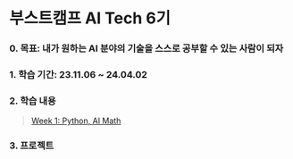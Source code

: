 부스트캠프 AI Tech 6기
===
### 0. 목표: 내가 원하는 AI 분야의 기술을 스스로 공부할 수 있는 사람이 되자

### 1. 학습 기간: 23.11.06 ~ 24.04.02

### 2. 학습 내용  
>   [Week 1: Python, AI Math](https://github.com/Juniork725/boostcamp/blob/main/study/week1.md)

### 3. 프로젝트
